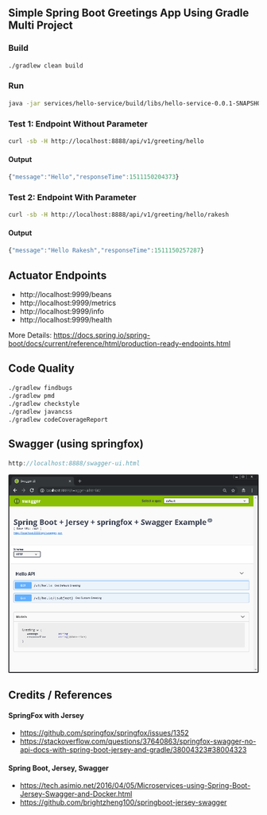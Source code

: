 ## Simple Spring Boot Greetings App Using Gradle Multi Project

### Build
```sh
./gradlew clean build
```
### Run
```sh
java -jar services/hello-service/build/libs/hello-service-0.0.1-SNAPSHOT.jar
```
### Test 1: Endpoint Without Parameter
```sh
curl -sb -H http://localhost:8888/api/v1/greeting/hello 
```
#### Output
```javascript
{"message":"Hello","responseTime":1511150204373}
```
### Test 2: Endpoint With Parameter
```sh
curl -sb -H http://localhost:8888/api/v1/greeting/hello/rakesh 
```
#### Output
```javascript
{"message":"Hello Rakesh","responseTime":1511150257287}
```


## Actuator Endpoints
* http://localhost:9999/beans
* http://localhost:9999/metrics
* http://localhost:9999/info
* http://localhost:9999/health

More Details: https://docs.spring.io/spring-boot/docs/current/reference/html/production-ready-endpoints.html

## Code Quality
```
./gradlew findbugs
./gradlew pmd
./gradlew checkstyle
./gradlew javancss
./gradlew codeCoverageReport
```

## Swagger (using springfox)
```javascript
http://localhost:8888/swagger-ui.html
```
![Swagger Page](media/swagger.png "Swagger Page")
## Credits / References
#### SpringFox with Jersey
* https://github.com/springfox/springfox/issues/1352
* https://stackoverflow.com/questions/37640863/springfox-swagger-no-api-docs-with-spring-boot-jersey-and-gradle/38004323#38004323

#### Spring Boot, Jersey, Swagger
* https://tech.asimio.net/2016/04/05/Microservices-using-Spring-Boot-Jersey-Swagger-and-Docker.html
* https://github.com/brightzheng100/springboot-jersey-swagger